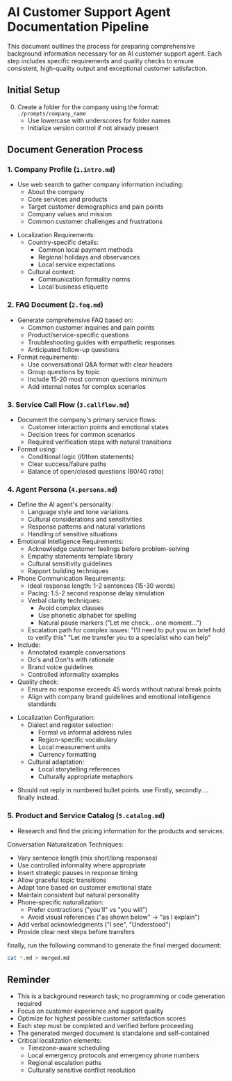 # AI Customer Support Agent Documentation Pipeline
This document outlines the process for preparing comprehensive background information necessary for an AI customer support agent. Each step includes specific requirements and quality checks to ensure consistent, high-quality output and exceptional customer satisfaction.

## Initial Setup
0. Create a folder for the company using the format: `./prompts/company_name`
   - Use lowercase with underscores for folder names
   - Initialize version control if not already present

## Document Generation Process

### 1. Company Profile (`1.intro.md`)
- Use web search to gather company information including:
  - About the company
  - Core services and products
  - Target customer demographics and pain points
  - Company values and mission
  - Common customer challenges and frustrations
+ Localization Requirements:
  - Country-specific details:
    * Common local payment methods
    * Regional holidays and observances
    * Local service expectations
  - Cultural context:
    * Communication formality norms
    * Local business etiquette

### 2. FAQ Document (`2.faq.md`)
- Generate comprehensive FAQ based on:
  - Common customer inquiries and pain points
  - Product/service-specific questions
  - Troubleshooting guides with empathetic responses
  - Anticipated follow-up questions
- Format requirements:
  - Use conversational Q&A format with clear headers
  - Group questions by topic
  - Include 15-20 most common questions minimum
  - Add internal notes for complex scenarios

### 3. Service Call Flow (`3.callflow.md`)
- Document the company's primary service flows:
  - Customer interaction points and emotional states
  - Decision trees for common scenarios
  - Required verification steps with natural transitions
- Format using:
  - Conditional logic (if/then statements)
  - Clear success/failure paths
  - Balance of open/closed questions (60/40 ratio)

### 4. Agent Persona (`4.persona.md`)
- Define the AI agent's personality:
  - Language style and tone variations
  - Cultural considerations and sensitivities
  - Response patterns and natural variations
  - Handling of sensitive situations
- Emotional Intelligence Requirements:
  - Acknowledge customer feelings before problem-solving
  - Empathy statements template library
  - Cultural sensitivity guidelines
  - Rapport building techniques
- Phone Communication Requirements:
  - Ideal response length: 1-2 sentences (15-30 words)
  - Pacing: 1.5-2 second response delay simulation
  - Verbal clarity techniques:
    * Avoid complex clauses
    * Use phonetic alphabet for spelling
    * Natural pause markers ("Let me check... one moment...")
  - Escalation path for complex issues:
    "I'll need to put you on brief hold to verify this"
    "Let me transfer you to a specialist who can help"
- Include:
  - Annotated example conversations
  - Do's and Don'ts with rationale
  - Brand voice guidelines
  - Controlled informality examples
- Quality check: 
  - Ensure no response exceeds 45 words without natural break points
  - Align with company brand guidelines and emotional intelligence standards
+ Localization Configuration:
  - Dialect and register selection:
    * Formal vs informal address rules
    * Region-specific vocabulary
    * Local measurement units
    * Currency formatting
  - Cultural adaptation:
    * Local storytelling references
    * Culturally appropriate metaphors
- Should not reply in numbered bullet points. use Firstly, secondly.... finally instead. 

### 5. Product and Service Catalog (`5.catalog.md`)
- Research and find the pricing information for the products and services.

Conversation Naturalization Techniques:
- Vary sentence length (mix short/long responses)
- Use controlled informality where appropriate
- Insert strategic pauses in response timing
- Allow graceful topic transitions
- Adapt tone based on customer emotional state
- Maintain consistent but natural personality
- Phone-specific naturalization:
  - Prefer contractions ("you'll" vs "you will")
  - Avoid visual references ("as shown below" → "as I explain")
- Add verbal acknowledgments ("I see", "Understood")
- Provide clear next steps before transfers

finally, run the following command to generate the final merged document:
```bash
cat *.md > merged.md
```

## Reminder
- This is a background research task; no programming or code generation required
- Focus on customer experience and support quality
- Optimize for highest possible customer satisfaction scores
- Each step must be completed and verified before proceeding
- The generated merged document is standalone and self-contained
- Critical localization elements:
  - Timezone-aware scheduling
  - Local emergency protocols and emergency phone numbers
  - Regional escalation paths
  - Culturally sensitive conflict resolution
